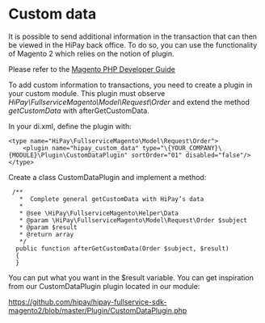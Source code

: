# Custom data

It is possible to send additional information in the transaction that can then be viewed in the HiPay back office.
To do so, you can use the functionality of Magento 2 which relies on the notion of plugin.

Please refer to the [Magento PHP Developer Guide](http://devdocs.magento.com/guides/v2.0/extension-dev-guide/plugins.html)

To add custom information to transactions, you need to create a plugin in your custom module.
This plugin must observe _HiPay\FullserviceMagento\Model\Request\Order_
and extend the method _getCustomData_ with afterGetCustomData.

In your di.xml, define the plugin with:

    <type name="HiPay\FullserviceMagento\Model\Request\Order">
        <plugin name="hipay_custom_data" type="\{YOUR_COMPANY}\{MODULE}\Plugin\CustomDataPlugin" sortOrder="01" disabled="false"/>
    </type>

Create a class CustomDataPlugin and implement a method:

     /**
       *  Complete general getCustomData with HiPay’s data
       *
       * @see \HiPay\FullserviceMagento\Helper\Data
       * @param \HiPay\FullserviceMagento\Model\Request\Order $subject
       * @param $result
       * @return array
       */
      public function afterGetCustomData(Order $subject, $result)
      {
      }

You can put what you want in the $result variable.
You can get inspiration from our CustomDataPlugin plugin located in our module:

https://github.com/hipay/hipay-fullservice-sdk-magento2/blob/master/Plugin/CustomDataPlugin.php


